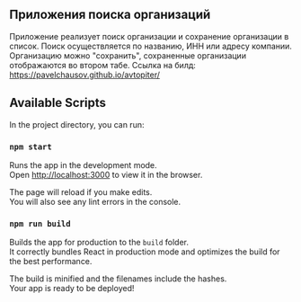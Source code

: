 
## Приложения поиска организаций
Приложение реализует поиск организации и сохранение организации в список. 
Поиск осуществляется по названию, ИНН или адресу компании.
Организацию можно "сохранить", сохраненные организации отображаются во втором табе.
Ссылка на билд: https://pavelchausov.github.io/avtopiter/

## Available Scripts

In the project directory, you can run:

### `npm start`

Runs the app in the development mode.<br>
Open [http://localhost:3000](http://localhost:3000) to view it in the browser.

The page will reload if you make edits.<br>
You will also see any lint errors in the console.

### `npm run build`

Builds the app for production to the `build` folder.<br>
It correctly bundles React in production mode and optimizes the build for the best performance.

The build is minified and the filenames include the hashes.<br>
Your app is ready to be deployed!
